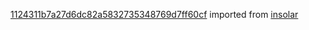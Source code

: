 [1124311b7a27d6dc82a5832735348769d7ff60cf](https://github.com/insolar/insolar/commit/1124311b7a27d6dc82a5832735348769d7ff60cf) imported from [insolar](https://github.com/insolar/insolar)
